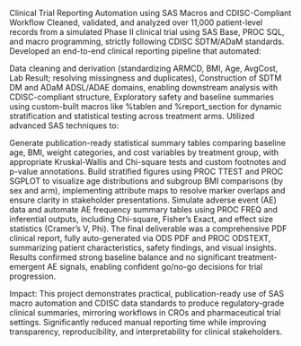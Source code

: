 Clinical Trial Reporting Automation using SAS Macros and CDISC-Compliant Workflow
Cleaned, validated, and analyzed over 11,000 patient-level records from a simulated Phase II clinical trial using SAS Base, PROC SQL, and macro programming, strictly following CDISC SDTM/ADaM standards. Developed an end-to-end clinical reporting pipeline that automated:

Data cleaning and derivation (standardizing ARMCD, BMI, Age, AvgCost, Lab Result; resolving missingness and duplicates),
Construction of SDTM DM and ADaM ADSL/ADAE domains, enabling downstream analysis with CDISC-compliant structure,
Exploratory safety and baseline summaries using custom-built macros like %tablen and %report_section for dynamic stratification and statistical testing across treatment arms.
Utilized advanced SAS techniques to:

Generate publication-ready statistical summary tables comparing baseline age, BMI, weight categories, and cost variables by treatment group, with appropriate Kruskal-Wallis and Chi-square tests and custom footnotes and p-value annotations.
Build stratified figures using PROC TTEST and PROC SGPLOT to visualize age distributions and subgroup BMI comparisons (by sex and arm), implementing attribute maps to resolve marker overlaps and ensure clarity in stakeholder presentations.
Simulate adverse event (AE) data and automate AE frequency summary tables using PROC FREQ and inferential outputs, including Chi-square, Fisher’s Exact, and effect size statistics (Cramer’s V, Phi).
The final deliverable was a comprehensive PDF clinical report, fully auto-generated via ODS PDF and PROC ODSTEXT, summarizing patient characteristics, safety findings, and visual insights. Results confirmed strong baseline balance and no significant treatment-emergent AE signals, enabling confident go/no-go decisions for trial progression.

Impact:
This project demonstrates practical, publication-ready use of SAS macro automation and CDISC data standards to produce regulatory-grade clinical summaries, mirroring workflows in CROs and pharmaceutical trial settings. Significantly reduced manual reporting time while improving transparency, reproducibility, and interpretability for clinical stakeholders.
